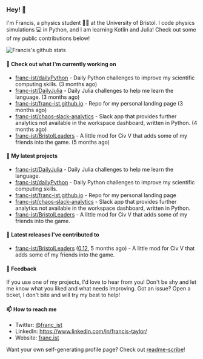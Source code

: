 ### Hey! 👋

I'm Francis, a physics student :student: at the University of Bristol. I code physics simulations :computer: in Python, and I am learning Kotlin and Julia! Check out some of my public contributions below!

![Francis's github stats](https://github-readme-stats.vercel.app/api?username=franc-ist&show_icons=true&count_private=true&theme=buefy)

#### 👷 Check out what I'm currently working on

- [franc-ist/dailyPython](https://github.com/franc-ist/dailyPython) - Daily Python challenges to improve my scientific computing skills. (3 months ago)
- [franc-ist/DailyJulia](https://github.com/franc-ist/DailyJulia) - Daily Julia challenges to help me learn the language. (3 months ago)
- [franc-ist/franc-ist.github.io](https://github.com/franc-ist/franc-ist.github.io) - Repo for my personal landing page (3 months ago)
- [franc-ist/chaos-slack-analytics](https://github.com/franc-ist/chaos-slack-analytics) - Slack app that provides further analytics not available in the workspace dashboard, written in Python. (4 months ago)
- [franc-ist/BristolLeaders](https://github.com/franc-ist/BristolLeaders) - A little mod for Civ V that adds some of my friends into the game. (5 months ago)

#### 🌱 My latest projects

- [franc-ist/DailyJulia](https://github.com/franc-ist/DailyJulia) - Daily Julia challenges to help me learn the language.
- [franc-ist/dailyPython](https://github.com/franc-ist/dailyPython) - Daily Python challenges to improve my scientific computing skills.
- [franc-ist/franc-ist.github.io](https://github.com/franc-ist/franc-ist.github.io) - Repo for my personal landing page
- [franc-ist/chaos-slack-analytics](https://github.com/franc-ist/chaos-slack-analytics) - Slack app that provides further analytics not available in the workspace dashboard, written in Python.
- [franc-ist/BristolLeaders](https://github.com/franc-ist/BristolLeaders) - A little mod for Civ V that adds some of my friends into the game.

#### 🔭 Latest releases I've contributed to

- [franc-ist/BristolLeaders](https://github.com/franc-ist/BristolLeaders) ([0.12](https://github.com/franc-ist/BristolLeaders/releases/tag/0.12), 5 months ago) - A little mod for Civ V that adds some of my friends into the game.


#### 💬 Feedback

If you use one of my projects, I'd love to hear from you! Don't be shy and let me know what you liked and what needs improving. Got an issue? Open a ticket, I don't bite and will try my best to help!

#### 📫 How to reach me

- Twitter: [@franc_ist](https://twitter.com/franc_ist)
- LinkedIn: https://www.linkedin.com/in/francis-taylor/
- Website: [franc.ist](https://franc.ist/)

Want your own self-generating profile page? Check out [readme-scribe](https://github.com/muesli/readme-scribe)!

